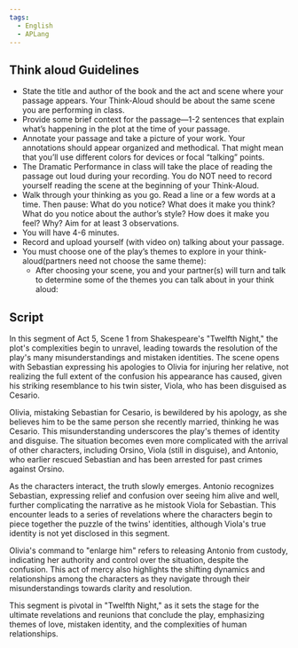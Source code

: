 ```yaml
---
tags:
  - English
  - APLang
---
```


## Think aloud Guidelines
- State the title and author of the book and the act and scene where your passage appears. Your Think-Aloud should be about the same scene you are performing in class. 
- Provide some brief context for the passage—1-2 sentences that explain what’s happening in the plot at the time of your passage.
- Annotate your passage and take a picture of your work. Your annotations should appear organized and methodical. That might mean that you’ll use different colors for devices or focal “talking” points. 
- The Dramatic Performance in class will take the place of reading the passage out loud during your recording. You do NOT need to record yourself reading the scene at the beginning of your Think-Aloud. 
- Walk through your thinking as you go. Read a line or a few words at a time. Then pause: What do you notice? What does it make you think? What do you notice about the author’s style? How does it make you feel? Why? Aim for at least 3 observations.
- You will have 4-6 minutes.
- Record and upload yourself (with video on) talking about your passage.
- You must choose one of the play’s themes to explore in your think-aloud(partners need not choose the same theme):
	- After choosing your scene, you and your partner(s) will turn and talk to determine some of the themes you can talk about in your think aloud: 


## Script
In this segment of Act 5, Scene 1 from Shakespeare's "Twelfth Night," the plot's complexities begin to unravel, leading towards the resolution of the play's many misunderstandings and mistaken identities. The scene opens with Sebastian expressing his apologies to Olivia for injuring her relative, not realizing the full extent of the confusion his appearance has caused, given his striking resemblance to his twin sister, Viola, who has been disguised as Cesario.

Olivia, mistaking Sebastian for Cesario, is bewildered by his apology, as she believes him to be the same person she recently married, thinking he was Cesario. This misunderstanding underscores the play's themes of identity and disguise. The situation becomes even more complicated with the arrival of other characters, including Orsino, Viola (still in disguise), and Antonio, who earlier rescued Sebastian and has been arrested for past crimes against Orsino.

As the characters interact, the truth slowly emerges. Antonio recognizes Sebastian, expressing relief and confusion over seeing him alive and well, further complicating the narrative as he mistook Viola for Sebastian. This encounter leads to a series of revelations where the characters begin to piece together the puzzle of the twins' identities, although Viola's true identity is not yet disclosed in this segment.

Olivia's command to "enlarge him" refers to releasing Antonio from custody, indicating her authority and control over the situation, despite the confusion. This act of mercy also highlights the shifting dynamics and relationships among the characters as they navigate through their misunderstandings towards clarity and resolution.

This segment is pivotal in "Twelfth Night," as it sets the stage for the ultimate revelations and reunions that conclude the play, emphasizing themes of love, mistaken identity, and the complexities of human relationships.